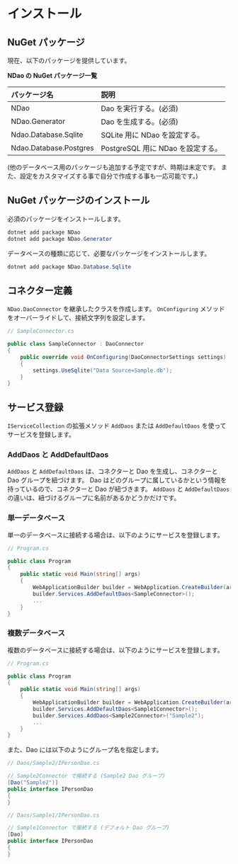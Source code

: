 # インストール


## NuGet パッケージ

現在、以下のパッケージを提供しています。

**NDao の NuGet パッケージ一覧**

| パッケージ名 | 説明 |
|:---|:---|
| NDao | Dao を実行する。(必須) |
| NDao.Generator | Dao を生成する。(必須) |
| Ndao.Database.Sqlite | SQLite 用に NDao を設定する。 |
| Ndao.Database.Postgres | PostgreSQL 用に NDao を設定する。 |

(他のデータベース用のパッケージも追加する予定ですが、時期は未定です。
また、設定をカスタマイズする事で自分で作成する事も一応可能です。)


## NuGet パッケージのインストール

必須のパッケージをインストールします。

```powershell
dotnet add package NDao
dotnet add package NDao.Generator
```

データベースの種類に応じて、必要なパッケージをインストールします。

```powershell
dotnet add package NDao.Database.Sqlite
```


## コネクター定義

`NDao.DaoConnector` を継承したクラスを作成します。
`OnConfiguring` メソッドをオーバーライドして、接続文字列を設定します。

```csharp
// SampleConnector.cs

public class SampleConnector : DaoConnector
{
	public override void OnConfiguring(DaoConnectorSettings settings)
	{
		settings.UseSqlite("Data Source=Sample.db");
	}
}
```


## サービス登録

`IServiceCollection` の拡張メソッド `AddDaos` または `AddDefaultDaos` を使ってサービスを登録します。


### AddDaos と AddDefaultDaos

`AddDaos` と `AddDefaultDaos` は、コネクターと Dao を生成し、コネクターと Dao グループを紐づけます。
Dao はどのグループに属しているかという情報を持っているので、コネクターと Dao が紐づきます。
`AddDaos` と `AddDefaultDaos` の違いは、紐づけるグループに名前があるかどうかだけです。


### 単一データベース

単一のデータベースに接続する場合は、以下のようにサービスを登録します。

```csharp
// Program.cs

public class Program
{
	public static void Main(string[] args)
	{
		WebApplicationBuilder builder = WebApplication.CreateBuilder(args);
		builder.Services.AddDefaultDaos<SampleConnector>();
		...
	}
}
```


### 複数データベース

複数のデータベースに接続する場合は、以下のようにサービスを登録します。

```csharp
// Program.cs

public class Program
{
	public static void Main(string[] args)
	{
		WebApplicationBuilder builder = WebApplication.CreateBuilder(args);
		builder.Services.AddDefaultDaos<Sample1Connector>();
		builder.Services.AddDaos<Sample2Connector>("Sample2");
		...
	}
}
```

また、Dao には以下のようにグループ名を指定します。

```csharp
// Daos/Sample2/IPersonDao.cs

// Sample2Connector で接続する (Sample2 Dao グループ)
[Dao("Sample2")]
public interface IPersonDao
{
}
```

```csharp
// Daos/Sample1/IPersonDao.cs

// Sample1Connector で接続する (デフォルト Dao グループ)
[Dao]
public interface IPersonDao
{
}
```
